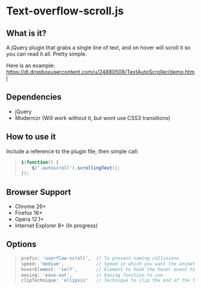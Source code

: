 Text-overflow-scroll.js
=======================

What is it?
-----------------
A jQuery plugin that grabs a single line of text, and on hover will scroll it so you can read it all. Pretty simple.

Here is an example: https://dl.dropboxusercontent.com/u/24880508/TextAutoScroller/demo.html

Dependencies
-----------------
- jQuery
- Modernizr (Will work without it, but wont use CSS3 transitions)


How to use it
-----------------
Include a reference to the plugin file, then simple call:
 > ```javascript
 > $(function() {
 >     $('.autoscroll').scrollingText();
 > });


Browser Support
-----------------
- Chrome 26+
- Firefox 16+
- Opera 12.1+
- Internet Explorer 8+ (In progress)


Options
-----------------
 > ```javascript
 > prefix: 'overflow-scroll',  // To prevent naming collisions
 > speed: 'medium',            // Speed in which you want the animation to run
 > hoverElement: 'self',       // Element to hook the hover event to
 > easing: 'ease-out',         // Easing function to use
 > clipTechnique: 'ellipsis'   // Technique to clip the end of the text

